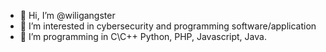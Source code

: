 - 👋 Hi, I’m @wiligangster
- 👀 I’m interested in cybersecurity and programming software/application
- 🌱 I’m programming in C\C++ Python, PHP, Javascript, Java.

<!---
wiligangster/wiligangster is a ✨ special ✨ repository because its `README.md` (this file) appears on your GitHub profile.
You can click the Preview link to take a look at your changes.
--->

